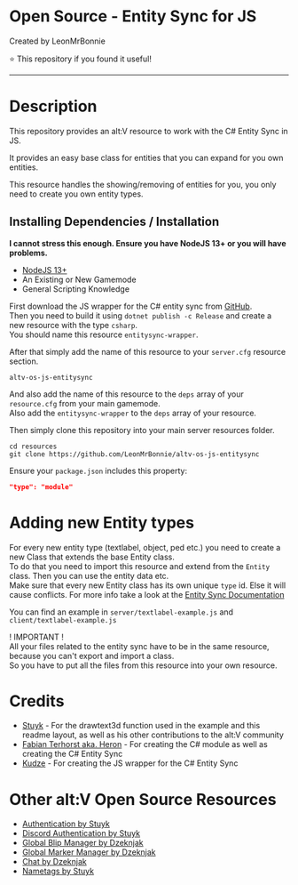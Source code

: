# Open Source - Entity Sync for JS

Created by LeonMrBonnie

⭐ This repository if you found it useful!

---

# Description

This repository provides an alt:V resource to work with the C# Entity Sync in JS.

It provides an easy base class for entities that you can expand for you own entities.

This resource handles the showing/removing of entities for you, you only need to create you own entity types.

## Installing Dependencies / Installation

**I cannot stress this enough. Ensure you have NodeJS 13+ or you will have problems.**

-   [NodeJS 13+](https://nodejs.org/en/download/current/)
-   An Existing or New Gamemode
-   General Scripting Knowledge

First download the JS wrapper for the C# entity sync from [GitHub](https://github.com/Kudze/altv-csharp-entity-sync-to-js-wrapper).<br>
Then you need to build it using `dotnet publish -c Release` and create a new resource with the type `csharp`.<br>
You should name this resource `entitysync-wrapper`.

After that simply add the name of this resource to your `server.cfg` resource section.

`altv-os-js-entitysync`

And also add the name of this resource to the `deps` array of your `resource.cfg` from your main gamemode.<br>
Also add the `entitysync-wrapper` to the `deps` array of your resource.

Then simply clone this repository into your main server resources folder.

```
cd resources
git clone https://github.com/LeonMrBonnie/altv-os-js-entitysync
```

Ensure your `package.json` includes this property:

```json
"type": "module"
```

# Adding new Entity types

For every new entity type (textlabel, object, ped etc.) you need to create a new Class that extends the base Entity class.<br>
To do that you need to import this resource and extend from the `Entity` class. Then you can use the entity data etc.<br>
Make sure that every new Entity class has its own unique `type` id. Else it will cause conflicts. For more info take a look at the [Entity Sync Documentation](https://fabianterhorst.github.io/coreclr-module/articles/entity-sync.html)

You can find an example in `server/textlabel-example.js` and `client/textlabel-example.js`

! IMPORTANT !<br>
All your files related to the entity sync have to be in the same resource, because you can't export and import a class.<br>
So you have to put all the files from this resource into your own resource.

# Credits

-   [Stuyk](https://github.com/Stuyk) - For the drawtext3d function used in the example and this readme layout, as well as his other contributions to the alt:V community
-   [Fabian Terhorst aka. Heron](https://github.com/fabianterhorst) - For creating the C# module as well as creating the C# Entity Sync
-   [Kudze](https://github.com/Kudze) - For creating the JS wrapper for the C# Entity Sync

# Other alt:V Open Source Resources

-   [Authentication by Stuyk](https://github.com/Stuyk/altv-os-auth)
-   [Discord Authentication by Stuyk](https://github.com/Stuyk/altv-discord-auth)
-   [Global Blip Manager by Dzeknjak](https://github.com/jovanivanovic/altv-os-global-blip-manager)
-   [Global Marker Manager by Dzeknjak](https://github.com/jovanivanovic/altv-os-global-marker-manager)
-   [Chat by Dzeknjak](https://github.com/jovanivanovic/altv-os-chat)
-   [Nametags by Stuyk](https://github.com/Stuyk/altv-os-nametags)
